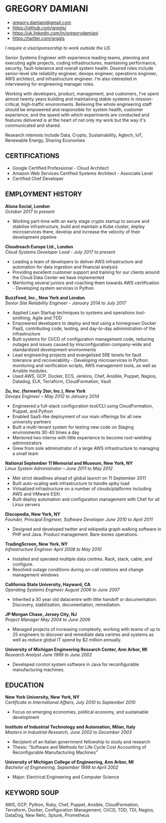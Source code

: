 # GREGORY DAMIANI

 - gregory.damiani@gmail.com
 - https://github.com/grggls/
 - https://uk.linkedin.com/in/gregorydamiani
 - https://twitter.com/grggls

*I require a visa/sponsorship to work outside the US*

Senior Systems Engineer with experience leading teams, planning and executing agile projects, coding infrastructures, maintaining performance, security, fault-tolerance and overall system health. Desired roles include senior-level site reliability engineer, devops engineer, operations engineer, AWS architect, and infrastructure engineer. I’m also interested in interviewing for engineering manager roles.

Working with developers, product, management, and customers, I’ve spent almost twenty years building and maintaining stable systems in mission-critical, high-traffic environments. Believing the whole engineering staff should be empowered and responsible for system health, customer experience, and the speed with which experiments are conducted and features delivered is at the heart of not only my work but the way it's communicated and shared.

Research interests include Data, Crypto, Sustainability, Agtech, IoT, Renewable Energy, Sharing Economies

## CERTIFICATIONS
 - Google Certified Professional - Cloud Architect
 - Amazon Web Services Certified Systems Architect - Associate Level 
 - Certified Chef Developer

## EMPLOYMENT HISTORY
**Aluna Social, London**   
*October 2017 to present*
 - Working part-time with an early stage crypto startup to secure and stabilise infrastructure, build and maintain a Kube cluster, deploy microservices there, develop and increase the velocity of their development pipeline

**Cloudreach Europe Ltd., London**  
*Cloud Systems Developer Lead - July 2017 to present*
 - Leading a team of developers to deliver AWS infrastructure and automation for data ingestion and financial analysis
 - Providing excellent customer support and training for our clients around the Cloud Data Center we have implemented
 - Mentoring several juniors and coaching them towards AWS certification - Developing system services in Python

**BuzzFeed, Inc., New York and London**  
*Senior Site Reliability Engineer - January 2014 to July 2017*
 - Applied Lean Startup techniques to systems and operations tool-smithing, Agile and TDD
 - Empowered developers to deploy and test using a homegrown Docker PaaS, contributing code, testing, and day-to-day administration of the infrastructure
 - Built systems for CI/CD of configuration management code, reducing outages and issues caused by misconfiguration company-wide and standardized development environments
 - Lead engineering projects and evangelized SRE tenets for fault tolerance and recoverability - Developing microservices in Python: monitoring and verification scripts, AWS management tools, as well as Ansible modules.
 - Used AWS, GCP, Docker, ECS, Jenkins, Chef, Ansible, Puppet, Nagios, Datadog, ELK, Terraform, CloudFormation, Vault

**2u, Inc. (formerly 2tor, Inc.), New York**  
*Devops Engineer – May 2012 to January 2014*
 - Engineered a full-stack configuration tool/CLI using CloudFormation, Puppet, and Python
 - Enabled SaaS-like deployment of our main offerings for all new university partners
 - Built a multi-tenant system for testing new code on Staging environments 30-40 times a day
 - Mentored two interns with little experience to become root-wielding administrators
 - Grew from sole administrator of a large AWS infrastructure to managing a small team

**National September 11 Memorial and Museum, New York, NY**  
*Linux System Administrator – June 2011 to May 2012*
 - Met strict deadlines ahead of global launch on 11 September 2011
 - Built auto-scaling web infrastructure to handle spiky load
 - Virtualized infrastructure on a number of clouds/platforms including AWS and VMware ESXi 
 - Built deploy automation and configuration management with Chef for all Linux servers

**Discopedia, New York, NY**  
*Founder, Principal Engineer, Software Developer June 2010 to April 2011* 
 - Designed and developed twitter and wikipedia graph walking software in PHP and Java. Product management. Bare-bones operations.

**TradingScreen, New York, NY**  
*Infrastructure Engineer April 2008 to May 2010*
 - Installed and operated multiple data centres. Rack, stack, cable, and configure.
 - Resolved outage conditions during on-call rotations and change management windows

**California State University, Hayward, CA**  
*Operating Systems Engineer August 2006 to June 2007*
 - Inherited a 30 year old datacentre with little handoff or documentation. Discovery, stabilization, documentation, remediation.

**JP Morgan Chase, Jersey City, NJ**  
*Project Manager May 2004 to June 2006*
 - Managed projects of increasing complexity, working with teams of up to 25 engineers to discover and remediate data centres and systems as well as reduce global IT spend by $2 million annually.

**University of Michigan Engineering Research Center, Ann Arbor, MI**  
*Research Analyst June 1999 to June 2002*
 - Developed control system software in Java for reconfigurable manufacturing machines.

## EDUCATION
**New York University, New York, NY**  
*Certificate in International Affairs, July 2010 to September 2010*
 - Focus on emerging economies, political economy, and sustainable development

**Institute of Industrial Technology and Automation, Milan, Italy**  
*Masters in Industrial Research, June 2002 to December 2003*
 - Recipient of an Italian government fellowship to study and research
 - Thesis: “Software and Methods for Life Cycle Cost Accounting of Reconfigurable Manufacturing Machines”

**University of Michigan College of Engineering, Ann Arbor, MI**  
*Bachelor of Engineering, September 1998 to April 2002*
 - Major: Electrical Engineering and Computer Science

## KEYWORD SOUP
AWS, GCP, Python, Ruby, Chef, Puppet, Ansible, CloudFormation, Terraform, Docker, Configuration Management, CI/CD, TDD, TDI, Nagios, DataDog, New Relic, Splunk, Prometheus
